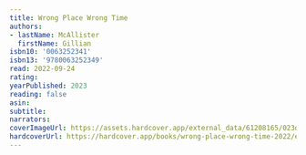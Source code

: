 ```yaml
---
title: Wrong Place Wrong Time
authors:
- lastName: McAllister
  firstName: Gillian
isbn10: '0063252341'
isbn13: '9780063252349'
read: 2022-09-24
rating:
yearPublished: 2023
reading: false
asin:
subtitle:
narrators:
coverImageUrl: https://assets.hardcover.app/external_data/61208165/023d2820c923a090367c49681ffbb516994cc012.jpeg
hardcoverUrl: https://hardcover.app/books/wrong-place-wrong-time-2022/editions/30464530
---
```

